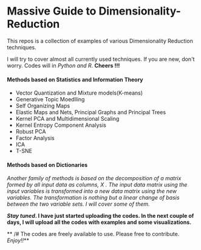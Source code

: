 # Massive Guide to Dimensionality-Reduction

This repos is a collection of examples of various Dimensionality Reduction techniques.

I will try to cover almost all currently used techniques.
If you are new, don't worry. Codes will in *Python and R*. **Cheers !!!**

#### Methods based on Statistics and Information Theory
* Vector Quantization and Mixture models(K-means)
* Generative Topic Moedlling
* Self Organizing Maps
* Elastic Maps and Nets, Principal Graphs and Principal Trees
* Kernel PCA and Multidimensional Scaling
* Kernel Entropy Component Analysis
* Robust PCA
* Factor Analysis
* ICA
* T-SNE

#### Methods based on Dictionaries

*Another family of methods is based on the decomposition of a matrix formed by all input data as columns, X .
The input data matrix using the input variables is transformed into a new data matrix using the new variables. The
transformation is nothing but a linear change of basis between the two variable sets. I will cover some of them.*

**_Stay tuned_. I have just started uploading the codes. In the next couple of days, I will upload all the codes with examples and some visualizations.**

** /# The codes are freely available to use. Please free to contribute. _Enjoy!!_**
